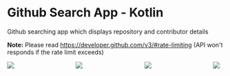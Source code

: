 # Github Search App - Kotlin

Github searching app which displays repository and contributor details

<b>Note:</b> Please read https://developer.github.com/v3/#rate-limiting (API won't responds if the rate limit exceeds)

<div style="display: flex;width: 100%;justify-content: space-between;">
    <img style="margin-right: 10px;" src="https://github.com/PavanKumarPatruni/Github-Search-Kotlin/raw/master/demo%20images/1.jpeg">
    <img style="margin-right: 10px;" src="https://github.com/PavanKumarPatruni/Github-Search-Kotlin/raw/master/demo%20images/2.jpeg">
    <img style="margin-right: 10px;" src="https://github.com/PavanKumarPatruni/Github-Search-Kotlin/raw/master/demo%20images/3.jpeg">
    <img style="margin-right: 10px;" src="https://github.com/PavanKumarPatruni/Github-Search-Kotlin/raw/master/demo%20images/4.jpeg">
</div>
